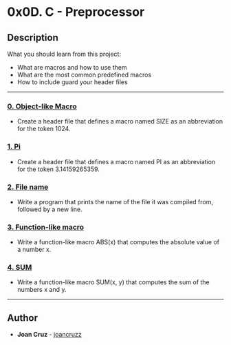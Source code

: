 # 0x0D. C - Preprocessor

## Description
What you should learn from this project:

* What are macros and how to use them
* What are the most common predefined macros
* How to include guard your header files

---

### [0. Object-like Macro](./0-object_like_macro.h)
* Create a header file that defines a macro named SIZE as an abbreviation for the token 1024.

### [1. Pi](./1-pi.h)
* Create a header file that defines a macro named PI as an abbreviation for the token 3.14159265359.

### [2. File name](./2-main.c)
* Write a program that prints the name of the file it was compiled from, followed by a new line.

### [3. Function-like macro](./3-function_like_macro.h)
* Write a function-like macro ABS(x) that computes the absolute value of a number x.

### [4. SUM](./4-sum.h)
* Write a function-like macro SUM(x, y) that computes the sum of the numbers x and y.

---

## Author
* **Joan Cruz** - [joancruzz](https://github.com/joancruzz)
